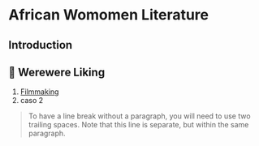 # African Womomen Literature

## Introduction


## :kiss: Werewere Liking
1. [Filmmaking](https://www.google.com)
2. caso 2

> To have a line break without a paragraph, you will need to use two trailing spaces.
Note that this line is separate, but within the same paragraph.

